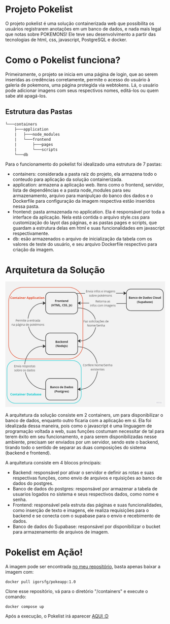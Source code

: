 # Projeto Pokelist

O projeto pokelist é uma solução containerizada web que possibilita os usuários registrarem anotações em um banco de dados, e nada mais legal que notas sobre POKEMONS! Ele teve seu desenvolvimento a partir das tecnologias de html, css, javascript, PostgreSQL e docker.

# Como o Pokelist funciona?

Primeiramente, o projeto se inicia em uma página de login, que ao serem inseridas as credências corretamente, permite o acesso do usuário à galeria de pokemons, uma página protegida via webtokens. Lá, o usuário pode adicionar imagens com seus respectivos nomes, editá-los ou quem sabe até apagá-los.

## Estrutura das Pastas

```
└───containers
    ├───application
    |   ├───node_modules
    |   └───frontend
    |       ├───pages
    |       └───scripts
    └───db
```

Para o funcionamento do pokelist foi idealizado uma estrutura de 7 pastas:
- containers: considerada a pasta raíz do projeto, ela armazena todo o conteudo para aplicação da solução containerizada.
- application: armazena a aplicação web. Itens como o frontend, servidor, lista de dependências e a pasta node_modules para seu armazenamento, arquivo para manipulçao do banco dos dados e o Dockerfile para configuração da imagem respectiva estão inseridos nessa pasta.
- frontend: pasta armazenada no application. Ela é responsável por toda a interface da aplicação. Nela está contida o arquivo style.css para customização do layot das páginas, e as pastas pages e scripts, que guardam a estrutura delas em html e suas funcionalidades em javascript respectivamente.
- db: esão armazenados o arquivo de inicialização da tabela com os valores de teste do usuário, e seu arquivo Dockerfile respectivo para criação da imagem.

# Arquitetura da Solução
![Pokelist](https://github.com/IgorSFG/Modulo7/blob/main/pond2/Pokelist.jpg)

A arquitetura da solução consiste em 2 containers, um para disponibilizar o banco de dados, enquanto outro ficaria com a aplicação em si. Ela foi idealizada dessa maneira, pois como o javascript é uma linguagem de programação voltada a web, suas funções costumam necessitar de tal para terem êxito em seu funcionamento, e para serem disponibilizadas nesse ambiente, precisam ser enviados por um servidor, sendo este o backend, tirando todo o sentido de separar as duas composições do sistema (backend e frontend).

A arquitetura consiste em 4 blocos principais:
- Backend: responsável por ativar o servidor e definir as rotas e suas respectivas funções, como envio de arquivos e rquisições ao banco de dados do postgres.
- Banco de dados do postgres: responsável por armazenar a tabela de usuarios logados no sistema e seus respectivos dados, como nome e senha. 
- Frontend: responsável pela estruta das páginas e suas funcionalidades, como inserção de texto e imagens, ele realiza requisições para o backend e se conecta com o supabase para o envio e recebimento de dados.
- Banco de dados do Supabase: responsável por disponibilizar o bucket para armazenamento de arquivos de imagem.

# Pokelist em Ação!
A imagem pode ser encontrada [no meu repositório](https://hub.docker.com/repository/docker/igorsfg/pokeapp/tags), basta apenas baixar a imagem com:
```
docker pull igorsfg/pokeapp:1.0
```

Clone esse repositório, vá para o diretório "/containers" e execute o comando:
```
docker compose up
```

Após a execução, o Pokelist irá aparecer [AQUI :D](http://127.0.0.1:5000)
